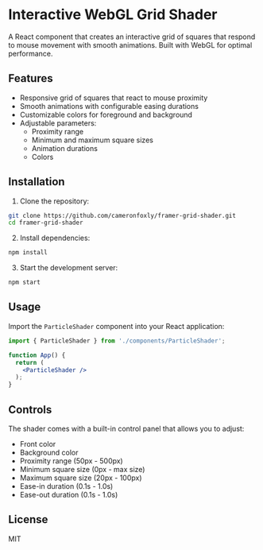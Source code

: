 # Interactive WebGL Grid Shader

A React component that creates an interactive grid of squares that respond to mouse movement with smooth animations. Built with WebGL for optimal performance.

## Features

- Responsive grid of squares that react to mouse proximity
- Smooth animations with configurable easing durations
- Customizable colors for foreground and background
- Adjustable parameters:
  - Proximity range
  - Minimum and maximum square sizes
  - Animation durations
  - Colors

## Installation

1. Clone the repository:
```bash
git clone https://github.com/cameronfoxly/framer-grid-shader.git
cd framer-grid-shader
```

2. Install dependencies:
```bash
npm install
```

3. Start the development server:
```bash
npm start
```

## Usage

Import the `ParticleShader` component into your React application:

```jsx
import { ParticleShader } from './components/ParticleShader';

function App() {
  return (
    <ParticleShader />
  );
}
```

## Controls

The shader comes with a built-in control panel that allows you to adjust:
- Front color
- Background color
- Proximity range (50px - 500px)
- Minimum square size (0px - max size)
- Maximum square size (20px - 100px)
- Ease-in duration (0.1s - 1.0s)
- Ease-out duration (0.1s - 1.0s)

## License

MIT
